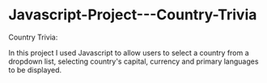 # Javascript-Project---Country-Trivia

Country Trivia:

In this project I used Javascript to allow users to select a country from a dropdown list, selecting
country's capital, currency and primary languages to be displayed.

